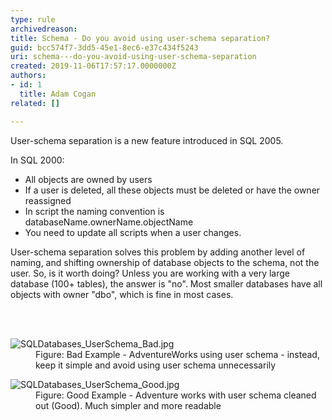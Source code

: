 ```yaml
---
type: rule
archivedreason: 
title: Schema - Do you avoid using user-schema separation?
guid: bcc574f7-3dd5-45e1-8ec6-e37c434f5243
uri: schema---do-you-avoid-using-user-schema-separation
created: 2019-11-06T17:57:17.0000000Z
authors:
- id: 1
  title: Adam Cogan
related: []

---
```



<p>​​User-schema separation is a new feature introduced in SQL 2005.<br></p><p>In SQL 2000&#58;<br></p><ul><li>All objects are owned by users</li><li>If a user is deleted, all these objects must be deleted or have the owner reassigned</li><li>In script the naming convention is databaseName.ownerName.objectName</li><li>You need to update all scripts when a user changes.</li></ul><p>User-schema separation solves this problem by adding another level of naming, and shifting ownership of database objects to the schema, not the user. So, is it worth doing? Unless you are working with a very large database (100+ tables), the answer is &quot;no&quot;. Most smaller databases have all objects with owner &quot;dbo&quot;, which is fine in most cases.​<br></p>
<br><excerpt class='endintro'></excerpt><br>
<dl class="badImage"><dt>
      <img src="/PublishingImages/SQLDatabases_UserSchema_Bad.jpg" alt="SQLDatabases_UserSchema_Bad.jpg" />
   </dt><dd>​Figure&#58; Bad Example - AdventureWorks using user schema - instead, keep it simple and avoid using user schema unnecessarily</dd></dl><dl class="goodImage"><dt>
         <img src="/PublishingImages/SQLDatabases_UserSchema_Good.jpg" alt="SQLDatabases_UserSchema_Good.jpg" />​<br></dt><dd>Figure&#58; Good Example -​ Adventure works with user schema cleaned out (Good). Much simpler and more readable​​<br></dd></dl>


